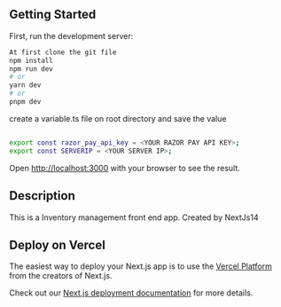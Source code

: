 ## Getting Started

First, run the development server:

```bash
At first clone the git file
npm install
npm run dev
# or
yarn dev
# or
pnpm dev
```

create a variable.ts file on root directory and save the value 

```bash

export const razor_pay_api_key = <YOUR RAZOR PAY API KEY>;
export const SERVERIP = <YOUR SERVER IP>;

```

Open [http://localhost:3000](http://localhost:3000) with your browser to see the result.
## Description

This is a Inventory management front end app. Created by NextJs14


## Deploy on Vercel

The easiest way to deploy your Next.js app is to use the [Vercel Platform](https://vercel.com/new?utm_medium=default-template&filter=next.js&utm_source=create-next-app&utm_campaign=create-next-app-readme) from the creators of Next.js.

Check out our [Next.js deployment documentation](https://nextjs.org/docs/deployment) for more details.
